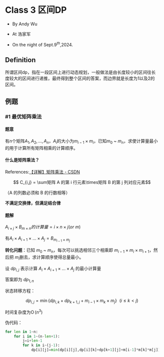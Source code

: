 # Class 3 区间DP

- By Andy Wu

- At 浩家军

- On the night of Sept.9$^{th}$,2024.

## Definition

所谓区间dp，指在一段区间上进行动态规划，一般做法是由长度较小的区间往长度较大的区间进行递推，最终得到整个区间的答案，而边界就是长度为1以及2的区间。

## 例题

### #1 最优矩阵乘法

#### 题意

有$n$个矩阵$A_1,A_2,...,A_n$，$A_i$的大小为$m_{i-1} \times m_i$，已知$m_0$ ~ $m_n$，求使计算量最小的用于计算所有矩阵相乘的计算顺序。

#### 什么是矩阵乘法？

References:[【详解】矩阵乘法 - CSDN](https://blog.csdn.net/STRVE/article/details/106739349)

$$ C_{i,j} = \sum矩阵 A 的第 i 行元素\times矩阵 B 的第 j 列对应元素$$

（A 的列数必须和 B 的行数相等）

**不满足交换律，但满足结合律**

#### 题解

$A_{i\times j} \times B_{m \times n} 的计算量 = i \times n \times j (or \ m)$

有$A_i \times A_{i+1} \times ... \times A_j = B_{m_{i-1} \times {m_j}}$

**转化问题**：已知 $m_0$ ~ $m_n$，每次可以挑选相邻三个相乘即 $m_{i-1} \times m_i \times m_{i+1}$，然后把  $m_i$删去，求计算顺序使得总量最小。

设 $dp_{i,j}$ 表示计算 $A_i \times A_{i+1} \times ... \times A_j$ 的最小计算量

答案即为 $dp_{1,n}$

状态转移方程：

$$ dp_{i,j} = \operatorname{min} \{ dp_{i,k} + dp_{k+1,j}+m_{i-1} \times m_k \times m_{j} \}\ \ (i \le k \lt j) $$

时间复杂度为$\operatorname{O}(n^3)$

伪代码：

```py
for len in 1~n:
    for i in 1~(n-len+1):
        j=i+len-1
        for k in i~(j-1):
            dp[i][j]=min(dp[i][j],dp[i][k]+dp[k+1][j]+m[i-1]*m[k]*m[j])
```